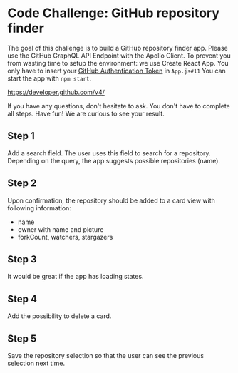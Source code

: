 # Code Challenge: GitHub repository finder

The goal of this challenge is to build a GitHub repository finder app.
Please use the GitHub GraphQL API Endpoint with the Apollo Client.
To prevent you from wasting time to setup the environment: we use Create React App.
You only have to insert your [GitHub Authentication Token](https://github.com/settings/tokens/new) in `App.js#11` You can start the app with `npm start`.

https://developer.github.com/v4/

If you have any questions, don't hesitate to ask. You don't have to complete all steps. Have fun! We are curious to see your result.

## Step 1

Add a search field. The user uses this field to search for a repository. Depending on the query, the app suggests possible repositories (name).

## Step 2

Upon confirmation, the repository should be added to a card view with following information:

* name
* owner with name and picture
* forkCount, watchers, stargazers

## Step 3

It would be great if the app has loading states.

## Step 4

Add the possibility to delete a card.

## Step 5

Save the repository selection so that the user can see the previous selection next time.
